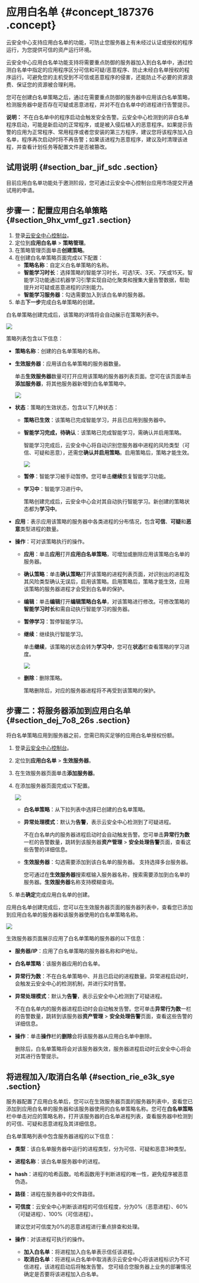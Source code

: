 # 应用白名单 {#concept_187376 .concept}

云安全中心支持应用白名单的功能，可防止您服务器上有未经过认证或授权的程序运行，为您提供可信的资产运行环境。

云安全中心应用白名单功能支持将需要重点防御的服务器加入到白名单中，通过检测白名单中指定的应用程序区分可信和可疑/恶意程序、防止未经白名单授权的程序运行。可避免您的主机受到不可信或恶意程序的侵害，还能防止不必要的资源浪费、保证您的资源被合理利用。

您可在创建白名单策略之后，通过在需要重点防御的服务器中应用该白名单策略，检测服务器中是否存在可疑或恶意进程，并对不在白名单中的进程进行告警提示。

**说明：** 不在白名单中的程序启动会触发安全告警。云安全中心检测到的非白名单程序启动，可能是新启动的正常程序，或是被入侵后植入的恶意程序。如果提示告警的应用为正常程序、常用程序或者您安装的第三方程序，建议您将该程序加入白名单，程序再次启动时将不再告警；如果该进程为恶意程序，建议及时清理该进程，并查看计划任务等配置文件是否被篡改。

## 试用说明 {#section_bar_jif_sdc .section}

目前应用白名单功能处于邀测阶段，您可通过云安全中心控制台应用市场提交开通试用的申请。

## 步骤一：配置应用白名单策略 {#section_9hx_vmf_gz1 .section}

1.  登录[云安全中心控制台](https://yundun.console.aliyun.com/?p=sas)。
2.  定位到**应用白名单** \> **策略管理**。
3.  在策略管理页面单击**创建策略**。
4.  在创建白名单策略页面完成以下配置：
    -   **策略名称**：自定义白名单策略的名称。
    -   **智能学习时长**：选择策略的智能学习时长，可选1天、3天、7天或15天。智能学习功能通过机器学习引擎实现自动化聚类和搜集大量告警数据，帮助提升对可疑或恶意进程的识别能力。
    -   **智能学习服务器**：勾选需要加入到该白名单的服务器。
5.  单击**下一步**完成白名单策略的创建。

白名单策略创建完成后，该策略的详情将会自动展示在策略列表中。

![](http://static-aliyun-doc.oss-cn-hangzhou.aliyuncs.com/assets/img/161240/156104453345362_zh-CN.png)

策略列表包含以下信息：

-   **策略名称**：创建的白名单策略的名称。
-   **生效服务器**：应用该白名单策略的服务器数量。

    单击**生效服务器**数量可打开应用该策略的服务器列表页面。您可在该页面单击**添加服务器**，将其他服务器新增到白名单策略中。

    ![](http://static-aliyun-doc.oss-cn-hangzhou.aliyuncs.com/assets/img/161240/156104453445363_zh-CN.png)

-   **状态**：策略的生效状态，包含以下几种状态：
    -   **策略已生效**：该策略已完成智能学习，并且已应用到服务器中。
    -   **智能学习完成，待确认**：该策略已完成智能学习，需确认并启用策略。

        智能学习完成后，云安全中心将自动识别您服务器中进程的风险类型（可信、可疑和恶意），还需您**确认并启用策略**。启用策略后，策略才能生效。

        ![](http://static-aliyun-doc.oss-cn-hangzhou.aliyuncs.com/assets/img/161240/156104453445364_zh-CN.png)

    -   **暂停**：智能学习被手动暂停。您可单击**继续**恢复智能学习功能。
    -   **学习中**：智能学习进行中。

        策略创建完成后，云安全中心会对其自动执行智能学习。新创建的策略状态都为**学习中**。

-   **应用**：表示应用该策略的服务器中各类进程的分布情况，包含**可信**、**可疑**和**恶意**类型进程的数量。
-   **操作**：可对该策略执行的操作。
    -   **应用**：单击**应用**打开**应用白名单策略**，可增加或删除应用该策略白名单的服务器。
    -   **确认策略**：单击**确认策略**打开该策略的进程列表页面，对识别出的进程及其风险类型确认无误后，启用该策略。启用策略后，策略才能生效，应用该策略的服务器进程才会受到白名单的保护。
    -   **编辑**：单击**编辑**打开**编辑策略白名单**，对该策略进行修改。可修改策略的**智能学习时长**和需自动执行智能学习的服务器。
    -   **暂停学习**：暂停智能学习。
    -   **继续**：继续执行智能学习。

        单击**继续**，该策略的状态会转为**学习中**，您可在**状态**栏查看策略的学习进度。

        ![](http://static-aliyun-doc.oss-cn-hangzhou.aliyuncs.com/assets/img/161240/156104453445365_zh-CN.png)

    -   **删除**：删除策略。

        策略删除后，对应的服务器进程将不再受到该策略的保护。


## 步骤二：将服务器添加到应用白名单 {#section_dej_7o8_26s .section}

将白名单策略应用到服务器之前，您需已购买足够的应用白名单授权份额。

1.  登录[云安全中心控制台](https://yundun.console.aliyun.com/?p=sas)。
2.  定位到**应用白名单** \> **生效服务器**。
3.  在生效服务器页面单击**添加服务器**。
4.  在添加服务器页面完成以下配置。

    ![](http://static-aliyun-doc.oss-cn-hangzhou.aliyuncs.com/assets/img/161240/156104453545319_zh-CN.png)

    -   **白名单策略**：从下拉列表中选择已创建的白名单策略。
    -   **异常处理模式**：默认为**告警**，表示云安全中心检测到了可疑进程。

        不在白名单内的服务器进程启动时会自动触发告警。您可单击**异常行为数**一栏的告警数量，跳转到该服务器**资产管理** \> **安全处理告警**页面，查看这些告警的详细信息。

    -   **生效服务器**：勾选需要添加到该白名单的服务器。 支持选择多台服务器。

        您可通过在**生效服务器**搜索框输入服务器名称，搜索需要添加到白名单的服务器。**生效服务器**名称支持模糊查询。

5.  单击**确定**完成应用白名单的创建。

应用白名单创建完成后，您可以在生效服务器页面的服务器列表中，查看您已添加到应用白名单的服务器和该服务器使用的白名单策略名称。

![](http://static-aliyun-doc.oss-cn-hangzhou.aliyuncs.com/assets/img/161240/156104453545356_zh-CN.png)

生效服务器页面展示应用了白名单策略的服务器的以下信息：

-   **服务器/IP**：应用了白名单策略的服务器名称和IP地址。
-   **白名单策略**：该服务器应用的白名单。
-   **异常行为数**：不在白名单策略中、并且已启动的进程数量。异常进程启动时，会触发云安全中心的检测机制，并进行实时告警。
-   **异常处理模式**：默认为**告警**，表示云安全中心检测到了可疑进程。

    不在白名单内的服务器进程启动时会自动触发告警。您可单击**异常行为数**一栏的告警数量，跳转到该服务器**资产管理** \> **安全处理告警**页面，查看这些告警的详细信息。

-   **操作**：单击**操作**栏的**删除**会将该服务器从应用白名单中删除。

    删除后，白名单策略将会对该服务器失效，服务器进程启动时云安全中心将会对其进行告警提示。


## 将进程加入/取消白名单 {#section_rie_e3k_sye .section}

服务器配置了应用白名单后，您可以在生效服务器页面的服务器列表中，查看您已添加到应用白名单的服务器和该服务器使用的白名单策略名称。您可在**白名单策略**栏中单击对应的策略名称，打开该服务器的白名单进程列表，查看服务器中检测到的可信、可疑和恶意进程及其详细信息。

白名单策略列表中包含服务器进程的以下信息：

-   **类型**：该白名单服务器中运行的进程类型，分为可信、可疑和恶意3种类型。
-   **进程名称**：该白名单服务器中的进程。
-   **hash**：进程的哈希函数。哈希函数用于判断进程的唯一性，避免程序被恶意伪造。
-   **路径**：进程在服务器中的文件路径。
-   **可信度**：云安全中心判断该进程的可信任程度，分为0%（恶意进程）、60%（可疑进程）、100%（可信进程）。

    建议您对可信度为0%的恶意进程进行重点排查和处理。

-   **操作**：对该进程可执行的操作。

    -   **加入白名单**：将进程加入白名单表示信任该进程。
    -   **取消白名单**：将进程从白名单中取消表示云安全中心将该进程标识为不可信进程，该进程启动后将触发告警。
    您可结合您服务器上业务的部署情况确定是否要将该进程加入白名单。


